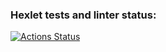 ### Hexlet tests and linter status:
[![Actions Status](https://github.com/fey/layout-designer-project-lvl1/workflows/hexlet-check/badge.svg)](https://github.com/fey/layout-designer-project-lvl1/actions)